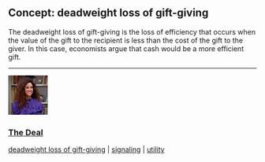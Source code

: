 ## Concept: deadweight loss of gift-giving

The deadweight loss of gift-giving is the loss of efficiency that occurs when the value of the gift to the recipient is less than the cost of the gift to the giver. In this case, economists argue that cash would be a more efficient gift.

<hr>
<div class="clip-listing">
<img src="media/icons/deal_clip2.jpg" alt="The Deal icon">

### [The Deal](../clip/16/)

[deadweight loss of gift-giving](/concept/deadweight-loss-of-gift-giving/) | [signaling](/concept/signaling/) | [utility](/concept/utility/)
</div>

